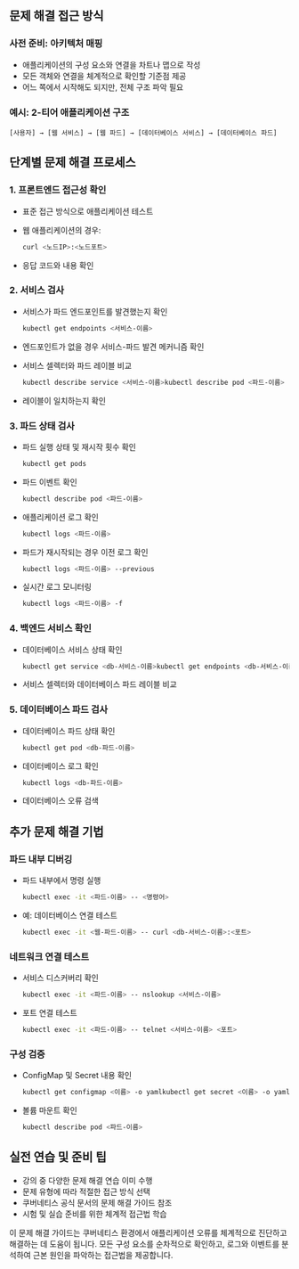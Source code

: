 ## 문제 해결 접근 방식

### 사전 준비: 아키텍처 매핑

- 애플리케이션의 구성 요소와 연결을 차트나 맵으로 작성
- 모든 객체와 연결을 체계적으로 확인할 기준점 제공
- 어느 쪽에서 시작해도 되지만, 전체 구조 파악 필요

### 예시: 2-티어 애플리케이션 구조

```
[사용자] → [웹 서비스] → [웹 파드] → [데이터베이스 서비스] → [데이터베이스 파드]
```

## 단계별 문제 해결 프로세스

### 1. 프론트엔드 접근성 확인

- 표준 접근 방식으로 애플리케이션 테스트
- 웹 애플리케이션의 경우:
    
    ```bash
    curl <노드IP>:<노드포트>
    ```
    
- 응답 코드와 내용 확인

### 2. 서비스 검사

- 서비스가 파드 엔드포인트를 발견했는지 확인
    
    ```bash
    kubectl get endpoints <서비스-이름>
    ```
    
- 엔드포인트가 없을 경우 서비스-파드 발견 메커니즘 확인
- 서비스 셀렉터와 파드 레이블 비교
    
    ```bash
    kubectl describe service <서비스-이름>kubectl describe pod <파드-이름>
    ```
    
- 레이블이 일치하는지 확인

### 3. 파드 상태 검사

- 파드 실행 상태 및 재시작 횟수 확인
    
    ```bash
    kubectl get pods
    ```
    
- 파드 이벤트 확인
    
    ```bash
    kubectl describe pod <파드-이름>
    ```
    
- 애플리케이션 로그 확인
    
    ```bash
    kubectl logs <파드-이름>
    ```
    
- 파드가 재시작되는 경우 이전 로그 확인
    
    ```bash
    kubectl logs <파드-이름> --previous
    ```
    
- 실시간 로그 모니터링
    
    ```bash
    kubectl logs <파드-이름> -f
    ```
    

### 4. 백엔드 서비스 확인

- 데이터베이스 서비스 상태 확인
    
    ```bash
    kubectl get service <db-서비스-이름>kubectl get endpoints <db-서비스-이름>
    ```
    
- 서비스 셀렉터와 데이터베이스 파드 레이블 비교

### 5. 데이터베이스 파드 검사

- 데이터베이스 파드 상태 확인
    
    ```bash
    kubectl get pod <db-파드-이름>
    ```
    
- 데이터베이스 로그 확인
    
    ```bash
    kubectl logs <db-파드-이름>
    ```
    
- 데이터베이스 오류 검색

## 추가 문제 해결 기법

### 파드 내부 디버깅

- 파드 내부에서 명령 실행
    
    ```bash
    kubectl exec -it <파드-이름> -- <명령어>
    ```
    
- 예: 데이터베이스 연결 테스트
    
    ```bash
    kubectl exec -it <웹-파드-이름> -- curl <db-서비스-이름>:<포트>
    ```
    

### 네트워크 연결 테스트

- 서비스 디스커버리 확인
    
    ```bash
    kubectl exec -it <파드-이름> -- nslookup <서비스-이름>
    ```
    
- 포트 연결 테스트
    
    ```bash
    kubectl exec -it <파드-이름> -- telnet <서비스-이름> <포트>
    ```
    

### 구성 검증

- ConfigMap 및 Secret 내용 확인
    
    ```bash
    kubectl get configmap <이름> -o yamlkubectl get secret <이름> -o yaml
    ```
    
- 볼륨 마운트 확인
    
    ```bash
    kubectl describe pod <파드-이름>
    ```
    

## 실전 연습 및 준비 팁

- 강의 중 다양한 문제 해결 연습 이미 수행
- 문제 유형에 따라 적절한 접근 방식 선택
- 쿠버네티스 공식 문서의 문제 해결 가이드 참조
- 시험 및 실습 준비를 위한 체계적 접근법 학습

이 문제 해결 가이드는 쿠버네티스 환경에서 애플리케이션 오류를 체계적으로 진단하고 해결하는 데 도움이 됩니다. 모든 구성 요소를 순차적으로 확인하고, 로그와 이벤트를 분석하여 근본 원인을 파악하는 접근법을 제공합니다.